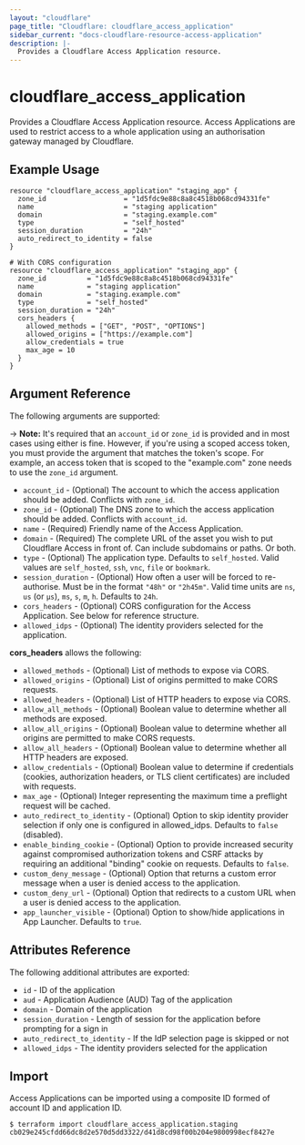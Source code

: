 ```yaml
---
layout: "cloudflare"
page_title: "Cloudflare: cloudflare_access_application"
sidebar_current: "docs-cloudflare-resource-access-application"
description: |-
  Provides a Cloudflare Access Application resource.
---
```


# cloudflare_access_application

Provides a Cloudflare Access Application resource. Access Applications
are used to restrict access to a whole application using an
authorisation gateway managed by Cloudflare.

## Example Usage

```hcl
resource "cloudflare_access_application" "staging_app" {
  zone_id                   = "1d5fdc9e88c8a8c4518b068cd94331fe"
  name                      = "staging application"
  domain                    = "staging.example.com"
  type                      = "self_hosted"
  session_duration          = "24h"
  auto_redirect_to_identity = false
}

# With CORS configuration
resource "cloudflare_access_application" "staging_app" {
  zone_id          = "1d5fdc9e88c8a8c4518b068cd94331fe"
  name             = "staging application"
  domain           = "staging.example.com"
  type             = "self_hosted"
  session_duration = "24h"
  cors_headers {
    allowed_methods = ["GET", "POST", "OPTIONS"]
    allowed_origins = ["https://example.com"]
    allow_credentials = true
    max_age = 10
  }
}
```

## Argument Reference

The following arguments are supported:

-> **Note:** It's required that an `account_id` or `zone_id` is provided and in most cases using either is fine. However, if you're using a scoped access token, you must provide the argument that matches the token's scope. For example, an access token that is scoped to the "example.com" zone needs to use the `zone_id` argument.

* `account_id` - (Optional) The account to which the access application should be added. Conflicts with `zone_id`.
* `zone_id` - (Optional) The DNS zone to which the access application should be added. Conflicts with `account_id`.
* `name` - (Required) Friendly name of the Access Application.
* `domain` - (Required) The complete URL of the asset you wish to put
  Cloudflare Access in front of. Can include subdomains or paths. Or both.
* `type` - (Optional) The application type. Defaults to `self_hosted`. Valid
  values are `self_hosted`, `ssh`, `vnc`, `file` or `bookmark`.
* `session_duration` - (Optional) How often a user will be forced to
  re-authorise. Must be in the format `"48h"` or `"2h45m"`.
  Valid time units are `ns`, `us` (or `µs`), `ms`, `s`, `m`, `h`. Defaults to `24h`.
* `cors_headers` - (Optional) CORS configuration for the Access Application. See
  below for reference structure.
* `allowed_idps` - (Optional) The identity providers selected for the application.

**cors_headers** allows the following:

* `allowed_methods` - (Optional) List of methods to expose via CORS.
* `allowed_origins` - (Optional) List of origins permitted to make CORS requests.
* `allowed_headers` - (Optional) List of HTTP headers to expose via CORS.
* `allow_all_methods` - (Optional) Boolean value to determine whether all
  methods are exposed.
* `allow_all_origins` - (Optional) Boolean value to determine whether all
  origins are permitted to make CORS requests.
* `allow_all_headers` - (Optional) Boolean value to determine whether all
  HTTP headers are exposed.
* `allow_credentials` - (Optional) Boolean value to determine if credentials
  (cookies, authorization headers, or TLS client certificates) are included with
  requests.
* `max_age` - (Optional) Integer representing the maximum time a preflight
  request will be cached.
* `auto_redirect_to_identity` - (Optional) Option to skip identity provider
  selection if only one is configured in allowed_idps. Defaults to `false`
  (disabled).
* `enable_binding_cookie` - (Optional) Option to provide increased security against compromised authorization tokens and CSRF attacks by requiring an additional "binding" cookie on requests. Defaults to `false`.
* `custom_deny_message` - (Optional) Option that returns a custom error message when a user is denied access to the application.
* `custom_deny_url` - (Optional) Option that redirects to a custom URL when a user is denied access to the application.
* `app_launcher_visible` - (Optional) Option to show/hide applications in App Launcher. Defaults to `true`.

## Attributes Reference

The following additional attributes are exported:

* `id` - ID of the application
* `aud` - Application Audience (AUD) Tag of the application
* `domain` - Domain of the application
* `session_duration` - Length of session for the application before prompting for a sign in
* `auto_redirect_to_identity` - If the IdP selection page is skipped or not
* `allowed_idps` - The identity providers selected for the application

## Import

Access Applications can be imported using a composite ID formed of account
ID and application ID.

```
$ terraform import cloudflare_access_application.staging cb029e245cfdd66dc8d2e570d5dd3322/d41d8cd98f00b204e9800998ecf8427e
```
